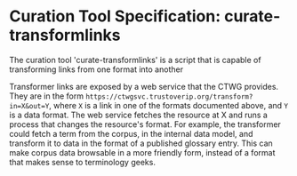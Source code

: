 # Curation Tool Specification: curate-transformlinks

The curation tool 'curate-transformlinks' is a script that is capable of transforming links from one format into another

Transformer links are exposed by a web service that the CTWG provides. They are in the form `https://ctwgsvc.trustoverip.org/transform?in=X&out=Y`, where `X` is a link in one of the formats documented above, and `Y` is a data format. The web service fetches the resource at X and runs a process that changes the resource's format. For example, the transformer could fetch a term from the corpus, in the internal data model, and transform it to data in the format of a published glossary entry. This can make corpus data browsable in a more friendly form, instead of a format that makes sense to terminology geeks.
